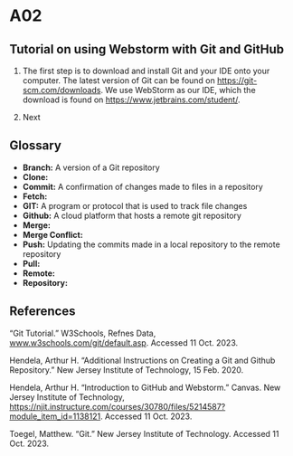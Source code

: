 # A02

## Tutorial on using Webstorm with Git and GitHub
1. The first step is to download and install Git and your IDE onto your computer. The latest version of Git can be found on https://git-scm.com/downloads. We use WebStorm as our IDE, which the download is found on https://www.jetbrains.com/student/.

2. Next

## Glossary
* **Branch:** A version of a Git repository
* **Clone:** 
* **Commit:** A confirmation of changes made to files in a repository
* **Fetch:** 
* **GIT:** A program or protocol that is used to track file changes
* **Github:** A cloud platform that hosts a remote git repository
* **Merge:** 
* **Merge Conflict:** 
* **Push:** Updating the commits made in a local repository to the remote repository
* **Pull:** 
* **Remote:**
* **Repository:**

## References
“Git Tutorial.” W3Schools, Refnes Data, www.w3schools.com/git/default.asp. Accessed 11 Oct. 2023. 

Hendela, Arthur H. “Additional Instructions on Creating a Git and Github Repository.” New Jersey Institute of Technology, 15 Feb. 2020. 

Hendela, Arthur H. “Introduction to GitHub and Webstorm.” Canvas. New Jersey Institute of Technology, https://njit.instructure.com/courses/30780/files/5214587?module_item_id=1138121. Accessed 11 Oct. 2023. 

Toegel, Matthew. “Git.” New Jersey Institute of Technology. Accessed 11 Oct. 2023. 
